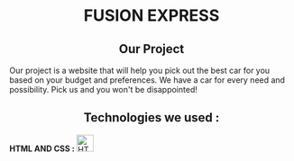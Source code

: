 <h1 align="center"> FUSION EXPRESS </h1>

<h2 align="center"> Our Project </h2>
Our project is a website that will help you pick out the best car for you based on your budget and preferences. We have a car for every need and possibility. Pick us and you won't be disappointed!

<h2 align="center"> Technologies we used : </h2>

**HTML AND CSS :**
<img src="https://upload.wikimedia.org/wikipedia/commons/1/10/CSS3_and_HTML5_logos_and_wordmarks.svg" alt="HTML" height="30">